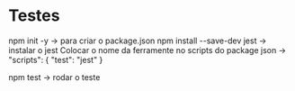 # Testes
 

npm init -y -> para criar o package.json
npm install --save-dev jest -> instalar o jest
Colocar o nome da ferramente no scripts do package json -> "scripts": {
  "test": "jest"
}
 
npm test -> rodar o teste
